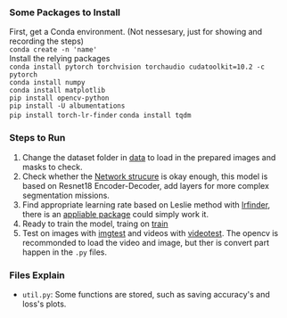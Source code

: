 ### Some Packages to Install
First, get a Conda environment. (Not nessesary, just for showing and recording the steps)    
`conda create -n 'name'`  
Install the relying packages  
`conda install pytorch torchvision torchaudio cudatoolkit=10.2 -c pytorch`  
`conda install numpy`  
`conda install matplotlib`  
`pip install opencv-python`  
`pip install -U albumentations`  
`pip install torch-lr-finder`
`conda install tqdm`

### Steps to Run
1. Change the dataset folder in [data](havingfun/detection/segmentation/lightunet18/lightdata.py) to load in the prepared images and masks to check.
2. Check whether the [Network strucure](havingfun/detection/segmentation/lightunet18/lightunet.py) is okay enough, this model is based on Resnet18 Encoder-Decoder, add layers for more complex segmentation missions.
3. Find appropriate learning rate based on Leslie method with [lrfinder](havingfun/detection/segmentation/lightunet18/lightlrfind.py), there is an [appliable package](https://pypi.org/project/torch-lr-finder/?msclkid=c492365aaf6c11ec9d78518a9cef19b9) could simply work it.
4. Ready to train the model, traing on [train](havingfun/detection/segmentation/lightunet18/lighttrain.py)
5. Test on images with [imgtest](havingfun/detection/segmentation/lightunet18/lighttest.py) and videos with [videotest](havingfun/detection/segmentation/lightunet18/lightloadvideo.py). The opencv is recommonded to load the video and image, but ther is convert part happen in the `.py` files.

### Files Explain
* `util.py`: Some functions are stored, such as saving accuracy's and loss's plots.

